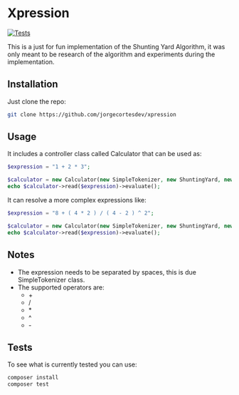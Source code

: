 # Xpression

[![Tests](https://github.com/jorgecortesdev/xpression/actions/workflows/run-tests.yml/badge.svg?branch=main)](https://github.com/jorgecortesdev/xpression/actions/workflows/run-tests.yml)

This is a just for fun implementation of the Shunting Yard Algorithm, it was only meant to be research of the algorithm and experiments during the implementation.

## Installation

Just clone the repo:

```bash
git clone https://github.com/jorgecortesdev/xpression
```


## Usage

It includes a controller class called Calculator that can be used as:

```php
$expression = "1 + 2 * 3";

$calculator = new Calculator(new SimpleTokenizer, new ShuntingYard, new Postfix);
echo $calculator->read($expression)->evaluate();
```

It can resolve a more complex expressions like:

```php
$expression = "8 + ( 4 * 2 ) / ( 4 - 2 ) ^ 2";

$calculator = new Calculator(new SimpleTokenizer, new ShuntingYard, new Postfix);
echo $calculator->read($expression)->evaluate();
```

## Notes

 - The expression needs to be separated by spaces, this is due SimpleTokenizer class.
 - The supported operators are:
     - \+
     - /
     - \*
     - ^
     - \-

## Tests

To see what is currently tested you can use:

```bash
composer install
composer test
```

